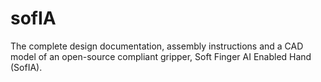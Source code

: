 # sofIA
The complete design documentation, assembly instructions and a CAD model of an open-source compliant gripper, Soft Finger AI Enabled Hand (SofIA).
